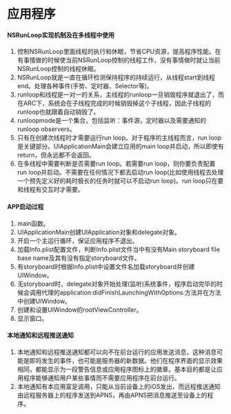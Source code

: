 # 应用程序

#### NSRunLoop实现机制及在多线程中使用
1. 控制NSRunLoop里面线程的执行和休眠，节省CPU资源，提高程序性能。在有事情做的时候使当前NSRunLoop控制的线程工作，没有事情做时就让当前NSRunLoop控制的线程休眠。
2. NSRunLoop就是一直在循环检测保持程序的持续运行，从线程start到线程end。处理各种事件(手势、定时器、Selector等)。
3. runloop和线程是一对一的关系，主线程的runloop一旦销毁程序就退出了，而在ARC下，系统会在子线程完成的时候销毁掉这个子线程，因此子线程的runloop也就跟着自动销毁了。
4. runloopmode是一个集合，包括监听：事件源，定时器以及需要通知的runloop observers。
5. 只有在创建次线程时才需要运行run loop。对于程序的主线程而言，run loop是关键部分。UIApplicationMain会建立应用的main loop并启动，所以即使有return，但永远都不会返回。
6. 在多线程中需要判断是否需要run loop。若需要run loop，则你要负责配置run loop并启动。不需要在任何情况下都去启动run loop(比如使用线程去处理一个预先定义好的耗时极长的任务时就可以不启动run loop)。run loop只在要和线程有交互时才需要。

#### APP启动过程
1. main函数。
2. UIApplicationMain创建UIApplication对象和delegate对象。
3. 开启一个主运行循环，保证应用程序不退出。
4. 加载Info.plist配置文件，判断Info.plist文件当中有没有Main storyboard file base name及其有没有指定storyboard文件。
5. 有storyboard时根据Info.plist中设置文件名加载storyboard并创建UIWindow。
6. 无storyboard时，delegate对象开始处理(监听)系统事件，程序启动完毕的时候会调用代理的application:didFinishLaunchingWithOptions:方法并在方法中创建UIWindow。
7. 创建和设置UIWindow的rootViewController。
8. 显示窗口。

#### 本地通知和远程推送通知
1. 本地通知和远程推送通知都可以向不在前台运行的应用发送消息，这种消息可能是即将发生的事件，也可能是服务器的新数据。他们在程序界面的显示效果相同，都能显示为一段警告信息或应用程序图标上的徽章。基本目的都是让应用程序能够通知用户某些事情而不需要应用程序在前台运行。
2. 本地通知有本应用富足调用，只能从当前设备上的iOS发出，而远程推送通知由远程服务器上的程序发送到APNS，再由APNS把消息推送至设备上的程序。






